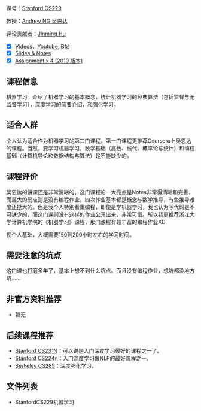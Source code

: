 课号：[Stanford CS229](http://cs229.stanford.edu/)

教授：[Andrew NG 吴恩达](https://www.linkedin.com/in/andrewyng/)

评论贡献者：[Jinming Hu](https://conanhujinming.github.io/)

- [x] Videos，[Youtube](https://www.youtube.com/watch?v=jGwO_UgTS7I&list=PLoROMvodv4rMiGQp3WXShtMGgzqpfVfbU), [B站](https://search.bilibili.com/all?keyword=cs229&from_source=webtop_search&spm_id_from=333.851)
- [x] [Slides & Notes](http://cs229.stanford.edu/syllabus-spring2021.html)
- [x] [Assignment x 4 (2010 版本)](https://see.stanford.edu/Course/CS229)

## 课程信息

机器学习。介绍了机器学习的基本概念，统计机器学习的经典算法（包括监督与无监督学习），深度学习的简要介绍，和强化学习。

## 适合人群

个人认为适合作为机器学习的第二门课程。第一门课程更推荐Coursera上吴恩达的课程。当然，要学习机器学习，数学基础（高数、线代、概率论与统计）和编程基础（计算机导论和数据结构与算法）是不能缺少的。

## 课程评价

吴恩达的讲课还是非常清晰的。这门课程的一大亮点是Notes非常得清晰和完善，而最大的弱点则是没有编程作业。四次作业基本都是概念与数学推导，有些推导难度还挺大的。但是我个人特别看重编程，即使是学机器学习，我也认为写代码是不可缺少的，而这门课则没有这样的作业公开出来，非常可惜。所以我更推荐浙江大学计算机学院的《机器学习》课程，那门课程有较丰富的编程作业XD

视个人基础，大概需要150到200小时左右的学习时间。

## 需要注意的坑点

这门课也打磨多年了，基本上想不到什么坑点。而且没有编程作业，想坑都没地方坑......

## 非官方资料推荐

- 暂无

## 后续课程推荐

- [Stanford CS231N](https://conanhujinming.github.io/comments-for-awesome-courses/%E4%BA%BA%E5%B7%A5%E6%99%BA%E8%83%BD/StanfordCS231N%E6%B7%B1%E5%BA%A6%E5%AD%A6%E4%B9%A0/)：可以说是入门深度学习最好的课程之一了。
- [Stanford CS224n](http://web.stanford.edu/class/cs224n/)：入门深度学习做NLP的最好课程之一。
- [Berkeley CS285](http://rll.berkeley.edu/deeprlcourse/)：深度强化学习。


## 文件列表

- StanfordCS229机器学习
